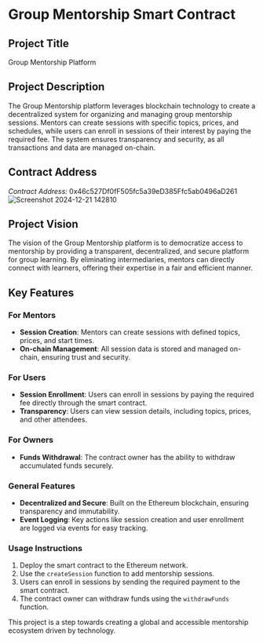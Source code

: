 # Group Mentorship Smart Contract

## Project Title
Group Mentorship Platform

## Project Description
The Group Mentorship platform leverages blockchain technology to create a decentralized system for organizing and managing group mentorship sessions. Mentors can create sessions with specific topics, prices, and schedules, while users can enroll in sessions of their interest by paying the required fee. The system ensures transparency and security, as all transactions and data are managed on-chain.

## Contract Address
*Contract Address:* 0x46c527Df0fF505fc5a39eD385Ffc5ab0496aD261
![Screenshot 2024-12-21 142810](https://github.com/user-attachments/assets/31fa1693-8d41-4c49-b611-e6b9e7a4b478)

## Project Vision
The vision of the Group Mentorship platform is to democratize access to mentorship by providing a transparent, decentralized, and secure platform for group learning. By eliminating intermediaries, mentors can directly connect with learners, offering their expertise in a fair and efficient manner.

## Key Features

### For Mentors
- **Session Creation**: Mentors can create sessions with defined topics, prices, and start times.
- **On-chain Management**: All session data is stored and managed on-chain, ensuring trust and security.

### For Users
- **Session Enrollment**: Users can enroll in sessions by paying the required fee directly through the smart contract.
- **Transparency**: Users can view session details, including topics, prices, and other attendees.

### For Owners
- **Funds Withdrawal**: The contract owner has the ability to withdraw accumulated funds securely.

### General Features
- **Decentralized and Secure**: Built on the Ethereum blockchain, ensuring transparency and immutability.
- **Event Logging**: Key actions like session creation and user enrollment are logged via events for easy tracking.

### Usage Instructions
1. Deploy the smart contract to the Ethereum network.
3. Use the `createSession` function to add mentorship sessions.
4. Users can enroll in sessions by sending the required payment to the smart contract.
5. The contract owner can withdraw funds using the `withdrawFunds` function.

This project is a step towards creating a global and accessible mentorship ecosystem driven by technology.




